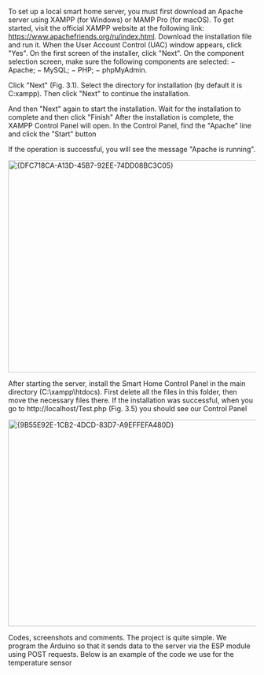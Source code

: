 To set up a local smart home server, you must first download an Apache server
using XAMPP (for Windows) or MAMP Pro (for macOS). To get started, visit the
official XAMPP website at the following link:
https://www.apachefriends.org/ru/index.html.
Download the installation file and run it. When the User Account Control (UAC)
window appears, click "Yes". On the first screen of the installer, click "Next". On the
component selection screen, make sure the following components are selected:
− Apache;
− MySQL;
− PHP;
− phpMyAdmin.

Click "Next" (Fig. 3.1). Select the directory for installation (by default it is
C:xampp). Then click "Next" to continue the installation.

And then "Next" again to start the installation. Wait for the installation
to complete and then click "Finish" After the installation is complete, the XAMPP Control Panel will open. In the
Control Panel, find the "Apache" line and click the "Start" button

If the operation is successful, you will see the message "Apache is running".

<img width="772" height="431" alt="{DFC718CA-A13D-45B7-92EE-74DD08BC3C05}" src="https://github.com/user-attachments/assets/9e1e2163-3010-4b21-ae22-34835a7d8daa" />

After starting the server, install the Smart Home Control Panel in the main
directory (C:\xampp\htdocs). First delete all the files in this folder, then move the
necessary files there. If the installation was successful, when you go to
http://localhost/Test.php (Fig. 3.5) you should see our Control Panel

<img width="730" height="420" alt="{9B55E92E-1CB2-4DCD-83D7-A9EFFEFA480D}" src="https://github.com/user-attachments/assets/6c49ab4e-6f37-49c0-867b-6285d73fab9a" />

Codes, screenshots and comments. The project is quite simple. We program the
Arduino so that it sends data to the server via the ESP module using POST requests.
Below is an example of the code we use for the temperature sensor

